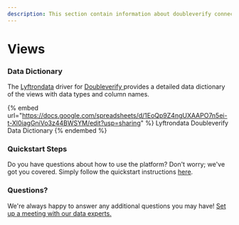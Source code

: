 ```yaml
---
description: This section contain information about doubleverify connector views information
---
```


# Views

### Data Dictionary

The [Lyftrondata](https://www.lyftrondata.com/) driver for [Doubleverify](https://www.lyftrondata.com/integration/Doubleverify/)[ ](https://www.lyftrondata.com/integration/doubleverify/)provides a detailed data dictionary of the views with data types and column names.

{% embed url="https://docs.google.com/spreadsheets/d/1EoQp9Z4ngUXAAPO7n5ei-t-Xl0iagGniVo3z44BWSYM/edit?usp=sharing" %}
Lyftrondata Doubleverify Data Dictionary
{% endembed %}

### Quickstart Steps

Do you have questions about how to use the platform? Don't worry; we've got you covered. Simply follow the quickstart instructions [here](../../../../quickstart-steps.md).

### Questions? <a href="#questions" id="questions"></a>

We're always happy to answer any additional questions you may have! [Set up a meeting with our data experts.](https://www.lyftrondata.com/book-a-meeting/)


